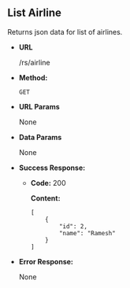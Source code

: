 **List Airline**
----
  Returns json data for list of airlines.

* **URL**

  /rs/airline

* **Method:**

  `GET`
  
*  **URL Params**

   None

* **Data Params**

  None

* **Success Response:**

  * **Code:** 200
  
    **Content:** 
    ```
    [
        {
            "id": 2,
            "name": "Ramesh"
        }
    ]
    ```
 
* **Error Response:**

  None
